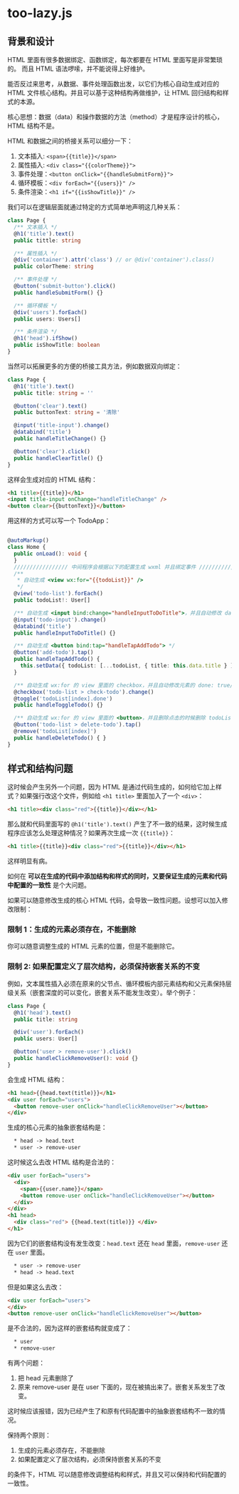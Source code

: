 # too-lazy.js

## 背景和设计 
HTML 里面有很多数据绑定、函数绑定，每次都要在 HTML 里面写是非常繁琐的。 而且 HTML 语法啰嗦，并不能说得上好维护。

能否反过来思考，从数据、事件处理函数出发，以它们为核心自动生成对应的 HTML 文件核心结构。并且可以基于这种结构再做维护，让 HTML 回归结构和样式的本源。

核心思想：数据（data）和操作数据的方法（method）才是程序设计的核心，HTML 结构不是。

HTML 和数据之间的桥接关系可以细分一下：

1. 文本插入: `<span>{{title}}</span>`
2. 属性插入: `<div class="{{colorTheme}}">`
3. 事件处理：`<button onClick="{{handleSubmitForm}}">`
4. 循环模板：`<div forEach="{{users}}" />`
5. 条件渲染：`<h1 if="{{isShowTitle}}" />`

我们可以在逻辑层面就通过特定的方式简单地声明这几种关系：

```typescript
class Page {
  /** 文本插入 */
  @h1('title').text()
  public tittle: string

  /** 属性插入 */
  @div('container').attr('class') // or @div('container').class()
  public colorTheme: string

  /** 事件处理 */
  @button('submit-button').click()
  public handleSubmitForm() {}

  /** 循环模板 */
  @div('users').forEach()
  public users: Users[]

  /** 条件渲染 */
  @h1('head').ifShow()
  public isShowTitle: boolean
}
```

当然可以拓展更多的方便的桥接工具方法，例如数据双向绑定：

```typescript
class Page {
  @h1('title').text()
  public title: string = ''

  @button('clear').text()
  public buttonText: string = '清除'

  @input('title-input').change()
  @databind('title')
  public handleTitleChange() {}

  @button('clear').click()
  public handleClearTitle() {}
}
```

这样会生成对应的 HTML 结构：

```html
<h1 title>{{title}}</h1>
<input title-input onChange="handleTitleChange" />
<button clear>{{buttonText}}</button>
```

用这样的方式可以写一个 TodoApp：

```typescript

@autoMarkup()
class Home {
  public onLoad(): void {
  }
  ///////////////// 中间程序会根据以下的配置生成 wxml 并且绑定事件 ///////////////////////////
  /**
   * 自动生成 <view wx:for="{{todoList}}" />
   */
  @view('todo-list').forEach()
  public todoList!: User[]

  /** 自动生成 <input bind:change="handleInputToDoTitle">，并且自动修改 data.title */
  @input('todo-input').change()
  @databind('title')
  public handleInputToDoTitle() {}

  /** 自动生成 <button bind:tap="handleTapAddTodo"> */
  @button('add-todo').tap()
  public handleTapAddTodo() {
    this.setData({ todoList: [...todoList, { title: this.data.title } ], title: '' })
  }

  /** 自动生成 wx:for 的 view 里面的 checkbox，并且自动修改元素的 done: true/false */
  @checkbox('todo-list > check-todo').change()
  @toggle('todoList[index].done')
  public handleToggleTodo() {}

  /** 自动生成 wx:for 的 view 里面的 <button>，并且删除点击的时候删除 todoList[index] */
  @button('todo-list > delete-todo').tap()
  @remove('todoList[index]')
  public handleDeleteTodo() { }
}
```

## 样式和结构问题

这时候会产生另外一个问题，因为 HTML 是通过代码生成的，如何给它加上样式？如果强行改这个文件，例如给 `<h1 title>` 里面加入了一个 `<div>`：

```html
<h1 title><div class="red">{{title}}</div></h1>
```

那么就和代码里面写的 `@h1('title').text()` 产生了不一致的结果，这时候生成程序应该怎么处理这种情况？如果再次生成一次 `{{title}}`：

```html
<h1 title>{{title}}<div class="red">{{title}}</div></h1>
```

这样明显有病。

如何在 **可以在生成的代码中添加结构和样式的同时，又要保证生成的元素和代码中配置的一致性** 是个大问题。

如果可以随意修改生成的核心 HTML 代码，会导致一致性问题。设想可以加入修改限制：

### 限制 1：生成的元素必须存在，不能删除
你可以随意调整生成的 HTML 元素的位置，但是不能删除它。

### 限制 2: 如果配置定义了层次结构，必须保持嵌套关系的不变

例如，文本属性插入必须在原来的父节点、循环模板内部元素结构和父元素保持层级关系（嵌套深度的可以变化，嵌套关系不能发生改变）。举个例子：

```typescript
class Page {
  @h1('head').text()
  public title: string

  @div('user').forEach()
  public users: User[]

  @button('user > remove-user').click()
  public handleClickRemoveUser(): void {}
}
```

会生成 HTML 结构：

```html
<h1 head>{{head.text(title)}}</h1>
<div user forEach="users">
  <button remove-user onClick="handleClickRemoveUser"></button>
</div>
```

生成的核心元素的抽象嵌套结构是：

```html
  * head -> head.text
  * user -> remove-user
```

这时候这么去改 HTML 结构是合法的：

```html
<div user forEach="users">
  <div>
    <span>{{user.name}}</span>
    <button remove-user onClick="handleClickRemoveUser"></button>
  </div>
</div>
<h1 head>
  <div class="red"> {{head.text(title)}} </div>
</h1>
```

因为它们的嵌套结构没有发生改变：`head.text` 还在 `head` 里面，`remove-user` 还在 `user` 里面。

```html
  * user -> remove-user
  * head -> head.text
```

但是如果这么去改：

```html
<div user forEach="users">
</div>
<button remove-user onClick="handleClickRemoveUser"></button>
```

是不合法的，因为这样的嵌套结构就变成了：

```html
  * user
  * remove-user
```

有两个问题：

1. 把 head 元素删除了
2. 原来 remove-user 是在 user 下面的，现在被搞出来了。嵌套关系发生了改变。

这时候应该报错，因为已经产生了和原有代码配置中的抽象嵌套结构不一致的情况。

保持两个原则：

1. 生成的元素必须存在，不能删除
2. 如果配置定义了层次结构，必须保持嵌套关系的不变

的条件下，HTML 可以随意修改调整结构和样式，并且又可以保持和代码配置的一致性。
